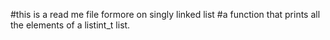 #this is a read me file formore on singly linked list
#a function that prints all the elements of a listint_t list.
